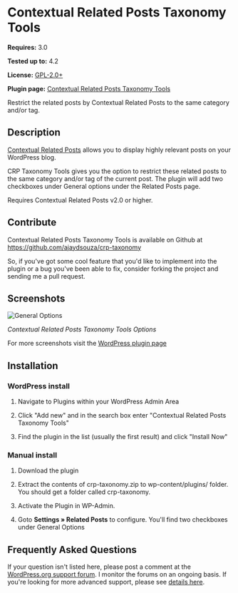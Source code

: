 ﻿# Contextual Related Posts Taxonomy Tools

__Requires:__ 3.0

__Tested up to:__ 4.2

__License:__ [GPL-2.0+](http://www.gnu.org/licenses/gpl-2.0.html)

__Plugin page:__ <a href="http://ajaydsouza.com/wordpress/plugins/crp-taxonomy/">Contextual Related Posts Taxonomy Tools</a>

Restrict the related posts by Contextual Related Posts to the same category and/or tag.

## Description

<a href="http://ajaydsouza.com/wordpress/plugins/crp-taxonomy/">Contextual Related Posts</a> allows you to display highly relevant posts on your WordPress blog.

CRP Taxonomy Tools gives you the option to restrict these related posts to the same category and/or tag of the current post. The plugin will add two checkboxes under General options under the Related Posts page.

Requires Contextual Related Posts v2.0 or higher.


## Contribute

Contextual Related Posts Taxonomy Tools is available on Github at https://github.com/ajaydsouza/crp-taxonomy

So, if you've got some cool feature that you'd like to implement into the plugin or a bug you've been able to fix, consider forking the project and sending me a pull request.


## Screenshots
![General Options](https://raw.github.com/ajaydsouza/crp-taxonomy/master/assets/screenshot-1.png)

_Contextual Related Posts Taxonomy Tools Options_

For more screenshots visit the <a href="http://wordpress.org/plugins/crp-taxonomy/screenshots/">WordPress plugin page</a>


## Installation

### WordPress install
1. Navigate to Plugins within your WordPress Admin Area

2. Click "Add new" and in the search box enter "Contextual Related Posts Taxonomy Tools"

3. Find the plugin in the list (usually the first result) and click "Install Now"

### Manual install
1. Download the plugin

2. Extract the contents of crp-taxonomy.zip to wp-content/plugins/ folder. You should get a folder called crp-taxonomy.

3. Activate the Plugin in WP-Admin.

4. Goto **Settings &raquo; Related Posts** to configure. You'll find two checkboxes under General Options


## Frequently Asked Questions

If your question isn't listed here, please post a comment at the <a href="http://wordpress.org/support/plugin/crp-taxonomy">WordPress.org support forum</a>. I monitor the forums on an ongoing basis. If you're looking for more advanced support, please see <a href="http://ajaydsouza.com/support/">details here</a>.
